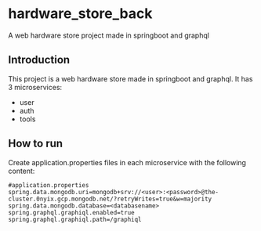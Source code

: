 # hardware_store_back
A web hardware store project made in springboot and graphql

## Introduction

This project is a web hardware store made in springboot and graphql.
It has 3 microservices:
- user
- auth
- tools

## How to run

Create application.properties files in each microservice with the following content:

```properties
#application.properties
spring.data.mongodb.uri=mongodb+srv://<user>:<password>@the-cluster.0nyix.gcp.mongodb.net/?retryWrites=true&w=majority
spring.data.mongodb.database=<databasename>
spring.graphql.graphiql.enabled=true
spring.graphql.graphiql.path=/graphiql
```
